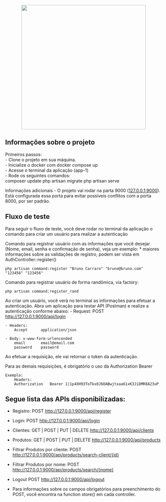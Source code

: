 <p align="center"><a href="https://laravel.com" target="_blank"><img src="https://raw.githubusercontent.com/laravel/art/master/logo-lockup/5%20SVG/2%20CMYK/1%20Full%20Color/laravel-logolockup-cmyk-red.svg" width="400"></a></p>

## Informações sobre o projeto

Primeiros passos: <br/>
	- Clone o projeto em sua máquina.<br/>
	- Inicialize o docker com docker compose up<br/>
	- Acesse o terminal da aplicação (app-1)<br/>
	- Rode os seguintes comandos:<br/>
	composer update
	php artisan migrate
	php artisan serve

Informações adicionais
	- O projeto vai rodar na parta 9000 ([127.0.0.1:9000](http:127.0.0.1:9000)). Está configurada essa porta para evitar possíveis conflitos com a porta 8000, por ser padrão.

## Fluxo de teste

Para seguir o fluxo de teste, você deve rodar no terminal da aplicação o comando para criar um usuário para realizar a autenticação

Comando para registrar usuário com as informações que você desejar (Nome, email, senha e confirmação de senha), veja um exemplo: 
	* maiores informações sobre as validações de registro, podem ser vista em AuthController::register()

	php artisan command:register "Bruno Carraro" "bruno@bruno.com" "123456" "123456"

Comando para registrar usuário de forma randômica, via factory: 

	php artisan command:register_rand

Ao criar um usuário, você verá no terminal as informações para efetuar a autenticação. Abra um aplicação para testar API (Postman) e realize a autenticação conforme abaixo:
	- Request: POST http://127.0.0.1:9000/api/login

	- Headers: 
		Accept 		application/json

	- Body: x-www-form-urlenconded
		email		email@email.com
		password	password

Ao efetuar a requisição, ele vai retornar o token da autenticação.

Para as demais requisições, é obrigatório o uso da Authorization Bearer

	Exemplo: 
		Headers: 
		Authorization	Bearer 1|1p4XH93ToTkx0J6OABwjtxaa61xK3JiDMR8A23uP

## Segue lista das APIs disponibilizadas:
- Registro: 
	POST http://127.0.0.1:9000/api/register
- Login: 
	POST http://127.0.0.1:9000/api/login

- Clientes: 
	GET | POST | PUT | DELETE  http://127.0.0.1:9000/api/clients

- Produtos: 
	GET | POST | PUT | DELETE  http://127.0.0.1:9000/api/products

- Filtrar Produtos por cliente: 
	POST http://127.0.0.1:9000/api/products/search-client/{id}

- Filtrar Produtos por nome: 
	POST http://127.0.0.1:9000/api/products/search/{nome}

- Logout
	POST http://127.0.0.1:9000/api/logout

* Para informações sobre os campos obrigatórios para preenchimento do POST, você encontra na function store() em cada controller.
